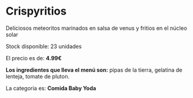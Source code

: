 # Crispyritios

Deliciosos meteoritos marinados en salsa de venus y fritios en el núcleo solar

Stock disponible: 23 unidades

El precio es de: **4.99€**

**Los ingredientes que lleva el menú son:** pipas de la tierra, gelatina de lenteja, tomate de pluton.

La categoria es: **Comida Baby Yoda**



